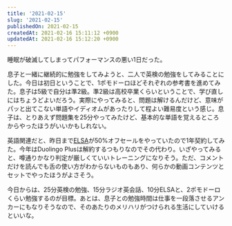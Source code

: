 ```yaml
---
title: '2021-02-15'
slug: '2021-02-15'
publishedOn: 2021-02-15
createdAt: 2021-02-16 15:11:12 +0900
updatedAt: 2021-02-16 15:12:20 +0900
---
```

睡眠が破滅してしまってパフォーマンスの悪い1日だった。

息子と一緒に継続的に勉強をしてみようと、二人で英検の勉強をしてみることにした。今日は初日ということで、1ポモドーロほどそれぞれの参考書を進めてみた。息子は5級で自分は準2級。準2級は高校卒業くらいということで、学び直しにはちょうどよいだろう。実際にやってみると、問題は解けるんだけど、意味がパッと出てこない単語やイディオムがあったりして程よい難易度という感じ。息子は、とりあえず問題集を25分やってみたけど、基本的な単語を覚えるところからやったほうがいいかもしれない。

英語関連だと、昨日まで[ELSA](https://elsaspeak.com/ja/)が50%オフセールをやっていたので1年契約してみた。今年はDuolingo Plusは解約するつもりなのでその代わり。いざやってみると、噂通りかなり判定が厳しくていいトレーニングになりそう。ただ、コメントだけを読んでも舌の使い方がわからないものもあり、何らかの動画コンテンツとセットでやったほうがよさそう。

今日からは、25分英検の勉強、15分ラジオ英会話、10分ELSAと、2ポモドーロくらい勉強するのが目標。あとは、息子との勉強時間は仕事を一段落させるアンカーにもなりそうなので、そのあたりのメリハリがつけられる生活にしていけるといいな。
